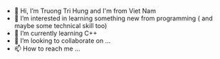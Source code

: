 - 👋 Hi, I’m Truong Tri Hung and I'm from Viet Nam
- 👀 I’m interested in learning something new from programming ( and maybe some technical skill too)
- 🌱 I’m currently learning C++
- 💞️ I’m looking to collaborate on ...
- 📫 How to reach me ...

<!---
truongtrihung3110/truongtrihung3110 is a ✨ special ✨ repository because its `README.md` (this file) appears on your GitHub profile.
You can click the Preview link to take a look at your changes.
--->
